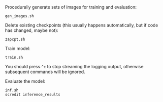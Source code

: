 Procedurally generate sets of images for training and evaluation:

```
gen_images.sh
```

Delete existing checkpoints (this usually happens automatically, but if code has changed, maybe not):
```
zapcpt.sh
```

Train model:
```
train.sh
```

You should press `^c` to stop streaming the logging output, otherwise subsequent commands will be ignored.

Evaluate the model:
```
inf.sh
scredit inference_results
```
